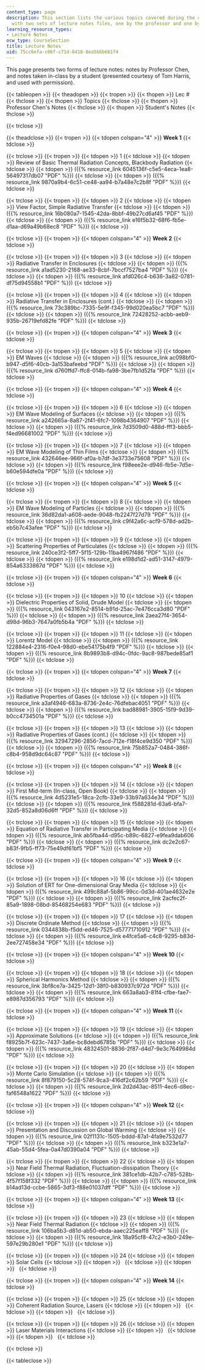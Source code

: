 ```yaml
---
content_type: page
description: This section lists the various topics covered during the course along
  with two sets of lecture notes files, one by the professor and one by a student.
learning_resource_types:
- Lecture Notes
ocw_type: CourseSection
title: Lecture Notes
uid: 75cc6efa-c06f-c71d-8410-8ea5b6b661f4
---
```


This page presents two forms of lecture notes: notes by Professor Chen, and notes taken in-class by a student (presented courtesy of Tom Harris, and used with permission).

{{< tableopen >}}
{{< theadopen >}}
{{< tropen >}}
{{< thopen >}}
Lec #
{{< thclose >}}
{{< thopen >}}
Topics
{{< thclose >}}
{{< thopen >}}
Professor Chen's Notes
{{< thclose >}}
{{< thopen >}}
Student's Notes
{{< thclose >}}

{{< trclose >}}

{{< theadclose >}}
{{< tropen >}}
{{< tdopen colspan="4" >}}
**Week 1**
{{< tdclose >}}

{{< trclose >}}
{{< tropen >}}
{{< tdopen >}}
1
{{< tdclose >}}
{{< tdopen >}}
Review of Basic Thermal Radiation Concepts, Blackbody Radiation
{{< tdclose >}}
{{< tdopen >}}
({{% resource_link 6045136f-c5e5-4eca-1ea8-56497317db07 "PDF" %}})
{{< tdclose >}}
{{< tdopen >}}
({{% resource_link 9870a9b4-6c51-ce48-aa94-b7a48e7c2b8f "PDF" %}})
{{< tdclose >}}

{{< trclose >}}
{{< tropen >}}
{{< tdopen >}}
2
{{< tdclose >}}
{{< tdopen >}}
View Factor, Simple Radiative Transfer
{{< tdclose >}}
{{< tdopen >}}
({{% resource_link 16b080a7-1545-42da-8bbf-49b27cd6af45 "PDF" %}})
{{< tdclose >}}
{{< tdopen >}}
({{% resource_link e16f5b32-68f6-fb5e-d1aa-d69a49b68ec8 "PDF" %}})
{{< tdclose >}}

{{< trclose >}}
{{< tropen >}}
{{< tdopen colspan="4" >}}
**Week 2**
{{< tdclose >}}

{{< trclose >}}
{{< tropen >}}
{{< tdopen >}}
3
{{< tdclose >}}
{{< tdopen >}}
Radiative Transfer in Enclosures
{{< tdclose >}}
{{< tdopen >}}
({{% resource_link a1ad5230-2168-ae33-8cbf-7bccf7527ba4 "PDF" %}})
{{< tdclose >}}
{{< tdopen >}}
({{% resource_link afd026c4-b636-3a82-0781-df75d94558b1 "PDF" %}})
{{< tdclose >}}

{{< trclose >}}
{{< tropen >}}
{{< tdopen >}}
4
{{< tdclose >}}
{{< tdopen >}}
Radiative Transfer in Enclosures (cont.)
{{< tdclose >}}
{{< tdopen >}}
({{% resource_link 73c389bc-7335-5e9f-f345-99d020ea5bc7 "PDF" %}})
{{< tdclose >}}
{{< tdopen >}}
({{% resource_link 72428252-acbb-aeb9-935b-26719efd82fe "PDF" %}})
{{< tdclose >}}

{{< trclose >}}
{{< tropen >}}
{{< tdopen colspan="4" >}}
**Week 3**
{{< tdclose >}}

{{< trclose >}}
{{< tropen >}}
{{< tdopen >}}
5
{{< tdclose >}}
{{< tdopen >}}
EM Waves
{{< tdclose >}}
{{< tdopen >}}
({{% resource_link ac098bf0-b947-d5f6-40cb-3a153bafeebd "PDF" %}})
{{< tdclose >}}
{{< tdopen >}}
({{% resource_link d760ffd7-ffc8-014b-fa98-3be7fb1d52fa "PDF" %}})
{{< tdclose >}}

{{< trclose >}}
{{< tropen >}}
{{< tdopen colspan="4" >}}
**Week 4**
{{< tdclose >}}

{{< trclose >}}
{{< tropen >}}
{{< tdopen >}}
6
{{< tdclose >}}
{{< tdopen >}}
EM Wave Modeling of Surfaces
{{< tdclose >}}
{{< tdopen >}}
({{% resource_link a242665a-8a87-2f41-6fc7-1098b4364907 "PDF" %}})
{{< tdclose >}}
{{< tdopen >}}
({{% resource_link 7d3509d0-488d-fff3-bbb5-f4ed96681002 "PDF" %}})
{{< tdclose >}}

{{< trclose >}}
{{< tropen >}}
{{< tdopen >}}
7
{{< tdclose >}}
{{< tdopen >}}
EM Wave Modeling of Thin Films
{{< tdclose >}}
{{< tdopen >}}
({{% resource_link 432646ee-966f-af0a-b7df-3e3733e75608 "PDF" %}})
{{< tdclose >}}
{{< tdopen >}}
({{% resource_link f98eee2e-d946-fb5e-7d5e-b60e594dfe0a "PDF" %}})
{{< tdclose >}}

{{< trclose >}}
{{< tropen >}}
{{< tdopen colspan="4" >}}
**Week 5**
{{< tdclose >}}

{{< trclose >}}
{{< tropen >}}
{{< tdopen >}}
8
{{< tdclose >}}
{{< tdopen >}}
EM Wave Modeling of Particles
{{< tdclose >}}
{{< tdopen >}}
({{% resource_link 36d82da1-a608-aede-9048-fb2247f27d79 "PDF" %}})
{{< tdclose >}}
{{< tdopen >}}
({{% resource_link c9f42a6c-acf9-578d-ad2b-eb5b7c43afee "PDF" %}})
{{< tdclose >}}

{{< trclose >}}
{{< tropen >}}
{{< tdopen >}}
9
{{< tdclose >}}
{{< tdopen >}}
Scattering Properties of Particulates
{{< tdclose >}}
{{< tdopen >}}
({{% resource_link 240ce3f2-5ff7-5f15-129b-11ba4967f486 "PDF" %}})
{{< tdclose >}}
{{< tdopen >}}
({{% resource_link e198d1d2-ad51-3147-4979-854a6333867d "PDF" %}})
{{< tdclose >}}

{{< trclose >}}
{{< tropen >}}
{{< tdopen colspan="4" >}}
**Week 6**
{{< tdclose >}}

{{< trclose >}}
{{< tropen >}}
{{< tdopen >}}
10
{{< tdclose >}}
{{< tdopen >}}
Dielectric Properties of Solid, Drude Model
{{< tdclose >}}
{{< tdopen >}}
({{% resource_link 043167e2-8514-b91d-25ac-7e476cca3d80 "PDF" %}})
{{< tdclose >}}
{{< tdopen >}}
({{% resource_link 2aea27f4-3654-d98d-96b3-7647a0fb5b4a "PDF" %}})
{{< tdclose >}}

{{< trclose >}}
{{< tropen >}}
{{< tdopen >}}
11
{{< tdclose >}}
{{< tdopen >}}
Lorentz Model
{{< tdclose >}}
{{< tdopen >}}
({{% resource_link 122884e4-2316-f0e4-98d0-ebe54175b4f9 "PDF" %}})
{{< tdclose >}}
{{< tdopen >}}
({{% resource_link 8b9893b8-d94c-0fdc-9ac8-987bede85af1 "PDF" %}})
{{< tdclose >}}

{{< trclose >}}
{{< tropen >}}
{{< tdopen colspan="4" >}}
**Week 7**
{{< tdclose >}}

{{< trclose >}}
{{< tropen >}}
{{< tdopen >}}
12
{{< tdclose >}}
{{< tdopen >}}
Radiative Properties of Gases
{{< tdclose >}}
{{< tdopen >}}
({{% resource_link a3af4946-683a-8736-2e4c-76dfebac4051 "PDF" %}})
{{< tdclose >}}
{{< tdopen >}}
({{% resource_link bad88981-3905-15f9-9d39-b0cc4734501a "PDF" %}})
{{< tdclose >}}

{{< trclose >}}
{{< tropen >}}
{{< tdopen >}}
13
{{< tdclose >}}
{{< tdopen >}}
Radiative Properties of Gases (cont.)
{{< tdclose >}}
{{< tdopen >}}
({{% resource_link 32947296-2856-7acd-712e-f18f4ce9d350 "PDF" %}})
{{< tdclose >}}
{{< tdopen >}}
({{% resource_link 75b852a7-0484-386f-c8b4-958d9dc64c87 "PDF" %}})
{{< tdclose >}}

{{< trclose >}}
{{< tropen >}}
{{< tdopen colspan="4" >}}
**Week 8**
{{< tdclose >}}

{{< trclose >}}
{{< tropen >}}
{{< tdopen >}}
14
{{< tdclose >}}
{{< tdopen >}}
First Mid-term (In-class, Open Book)
{{< tdclose >}}
{{< tdopen >}}
({{% resource_link 4d5231e5-18ca-2cfb-33e9-33b97a634e34 "PDF" %}})
{{< tdclose >}}
{{< tdopen >}}
({{% resource_link f588281d-63a6-bfa7-32d5-852a8d06d6ff "PDF" %}})
{{< tdclose >}}

{{< trclose >}}
{{< tropen >}}
{{< tdopen >}}
15
{{< tdclose >}}
{{< tdopen >}}
Equation of Radiative Transfer in Participating Media
{{< tdclose >}}
{{< tdopen >}}
({{% resource_link ab5fba44-d95c-b89c-6827-e9fea9dab606 "PDF" %}})
{{< tdclose >}}
{{< tdopen >}}
({{% resource_link dc2e2c67-b83f-9fb5-ff73-75e49df61bf5 "PDF" %}})
{{< tdclose >}}

{{< trclose >}}
{{< tropen >}}
{{< tdopen colspan="4" >}}
**Week 9**
{{< tdclose >}}

{{< trclose >}}
{{< tropen >}}
{{< tdopen >}}
16
{{< tdclose >}}
{{< tdopen >}}
Solution of ERT for One-dimensional Gray Media
{{< tdclose >}}
{{< tdopen >}}
({{% resource_link 499c88af-5b86-99cc-0d3d-401ae4632e2e "PDF" %}})
{{< tdclose >}}
{{< tdopen >}}
({{% resource_link 2acfec2f-85a9-1898-08bd-85468254e683 "PDF" %}})
{{< tdclose >}}

{{< trclose >}}
{{< tropen >}}
{{< tdopen >}}
17
{{< tdclose >}}
{{< tdopen >}}
Discrete Ordinate Method
{{< tdclose >}}
{{< tdopen >}}
({{% resource_link 0344838b-f5dd-ed46-7525-d57771710912 "PDF" %}})
{{< tdclose >}}
{{< tdopen >}}
({{% resource_link e4fce5a6-c4c8-9295-b83d-2ee727458e34 "PDF" %}})
{{< tdclose >}}

{{< trclose >}}
{{< tropen >}}
{{< tdopen colspan="4" >}}
**Week 10**
{{< tdclose >}}

{{< trclose >}}
{{< tropen >}}
{{< tdopen >}}
18
{{< tdclose >}}
{{< tdopen >}}
Spherical Harmonics Method
{{< tdclose >}}
{{< tdopen >}}
({{% resource_link 3bf8ce7a-3425-12d1-38f0-b830937c972d "PDF" %}})
{{< tdclose >}}
{{< tdopen >}}
({{% resource_link 663a8ab3-81f4-cfbe-fae7-e8987d356793 "PDF" %}})
{{< tdclose >}}

{{< trclose >}}
{{< tropen >}}
{{< tdopen colspan="4" >}}
**Week 11**
{{< tdclose >}}

{{< trclose >}}
{{< tropen >}}
{{< tdopen >}}
19
{{< tdclose >}}
{{< tdopen >}}
Approximate Solutions
{{< tdclose >}}
{{< tdopen >}}
({{% resource_link f8925b7f-623c-7437-3a6e-bc8debd6785b "PDF" %}})
{{< tdclose >}}
{{< tdopen >}}
({{% resource_link 48324501-8836-2f87-d4d7-9e3c7649984d "PDF" %}})
{{< tdclose >}}

{{< trclose >}}
{{< tropen >}}
{{< tdopen >}}
20
{{< tdclose >}}
{{< tdopen >}}
Monte Carlo Simulation
{{< tdclose >}}
{{< tdopen >}}
({{% resource_link 8f879150-5c28-574f-9ca3-416df2c62b59 "PDF" %}})
{{< tdclose >}}
{{< tdopen >}}
({{% resource_link 2d2d43ac-8511-4ec6-d8ec-faf6548a1622 "PDF" %}})
{{< tdclose >}}

{{< trclose >}}
{{< tropen >}}
{{< tdopen colspan="4" >}}
**Week 12**
{{< tdclose >}}

{{< trclose >}}
{{< tropen >}}
{{< tdopen >}}
21
{{< tdclose >}}
{{< tdopen >}}
Presentation and Discussion on Global Warming
{{< tdclose >}}
{{< tdopen >}}
({{% resource_link 02f1131c-1505-bddd-87a1-4fa9e7532d77 "PDF" %}})
{{< tdclose >}}
{{< tdopen >}}
({{% resource_link b323e1a7-45ab-55d4-5fea-0a47d0390a04 "PDF" %}})
{{< tdclose >}}

{{< trclose >}}
{{< tropen >}}
{{< tdopen >}}
22
{{< tdclose >}}
{{< tdopen >}}
Near Field Thermal Radiation, Fluctuation-dissipation Theory
{{< tdclose >}}
{{< tdopen >}}
({{% resource_link 381ce1db-42b7-c785-528b-4f57f158f332 "PDF" %}})
{{< tdclose >}}
{{< tdopen >}}
({{% resource_link b14ad13d-ccbe-5865-3df3-f88e01037dff "PDF" %}})
{{< tdclose >}}

{{< trclose >}}
{{< tropen >}}
{{< tdopen colspan="4" >}}
**Week 13**
{{< tdclose >}}

{{< trclose >}}
{{< tropen >}}
{{< tdopen >}}
23
{{< tdclose >}}
{{< tdopen >}}
Near Field Thermal Radiation
{{< tdclose >}}
{{< tdopen >}}
({{% resource_link 106ba5b3-d81d-ab50-ebda-aaec225eaff8 "PDF" %}})
{{< tdclose >}}
{{< tdopen >}}
({{% resource_link 18a95cf8-47c2-e3b0-249e-597e29b280e1 "PDF" %}})
{{< tdclose >}}

{{< trclose >}}
{{< tropen >}}
{{< tdopen >}}
24
{{< tdclose >}}
{{< tdopen >}}
Solar Cells
{{< tdclose >}}
{{< tdopen >}}
 
{{< tdclose >}}
{{< tdopen >}}
 
{{< tdclose >}}

{{< trclose >}}
{{< tropen >}}
{{< tdopen colspan="4" >}}
**Week 14**
{{< tdclose >}}

{{< trclose >}}
{{< tropen >}}
{{< tdopen >}}
25
{{< tdclose >}}
{{< tdopen >}}
Coherent Radiation Source, Lasers
{{< tdclose >}}
{{< tdopen >}}
 
{{< tdclose >}}
{{< tdopen >}}
 
{{< tdclose >}}

{{< trclose >}}
{{< tropen >}}
{{< tdopen >}}
26
{{< tdclose >}}
{{< tdopen >}}
Laser Materials Interactions
{{< tdclose >}}
{{< tdopen >}}
 
{{< tdclose >}}
{{< tdopen >}}
 
{{< tdclose >}}

{{< trclose >}}

{{< tableclose >}}
